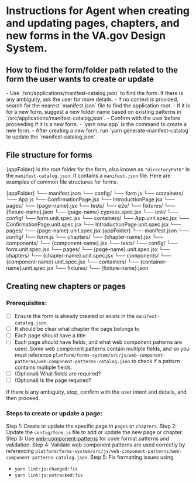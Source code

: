 # Instructions for Agent when creating and updating pages, chapters, and new forms in the VA.gov Design System.

## How to find the form/folder path related to the form the user wants to create or update
<process>
<find-form-path>
- Use `/src/applications/manifest-catalog.json` to find the form. If there is any ambiguity, ask the user for more details.
- If no context is provided, search for the nearest `manifest.json` file to find the application root.
</find-form-path>
<no-form-path-found>
- If it is for a new form, suggest a new folder name based on existing patterns in `/src/applications/manifest-catalog.json`.
- Confirm with the user before proceeding if it is a new form.
- `yarn new:app` is the command to create a new form.
- After creating a new form, run `yarn generate-manifest-catalog` to update the `manifest-catalog.json`.
</no-form-path-found>
</process>

## File structure for forms
{appFolder} is the root folder for the form, also known as `"directoryPath"` in the `manifest-catalog.json`. It contains a `manifest.json` file. Here are examples of common file structures for forms.

<examples>

<example1>
<fileStructure>
{appFolder}
└── manifest.json
└── config/
    └── form.js
└── containers/
    └── App.js
    └── ConfirmationPage.jsx
    └── IntroductionPage.jsx
└── pages/
    └── {page-name}.jsx
└── tests/
    └── e2e/
        └── fixtures/
            └── {fixture-name}.json
        └── {page-name}.cypress.spec.jsx
    └── unit/
        └── config/
            └── form.unit.spec.jsx
        └── containers/
            └── App.unit.spec.jsx
            └── ConfirmationPage.unit.spec.jsx
            └── IntroductionPage.unit.spec.jsx
        └── pages/
            └── {page-name}.unit.spec.jsx
</fileStructure>
</example1>

<example2>
<fileStructure>
{appFolder}
└── manifest.json
└── config/
    └── form.js
└── chapters/
    └── {chapter-name}.jsx
└── components/
    └── {component-name}.jsx
└── tests/
    └── config/
        └── form.unit.spec.jsx
    └── pages/
        └── {page-name}.unit.spec.jsx
    └── chapters/
        └── {chapter-name}.unit.spec.jsx
    └── components/
        └── {component-name}.unit.spec.jsx
    └── containers/
        └── {container-name}.unit.spec.jsx
    └── fixtures/
        └── {fixture-name}.json
</fileStructure>
</example2>

</examples>

## Creating new chapters or pages
### Prerequisites:
- [ ] Ensure the form is already created or exists in the `manifest-catalog.json`.
- [ ] It should be clear what chapter the page belongs to
- [ ] Each page should have a title
- [ ] Each page should have fields, and what web component patterns are used. Some web component patterns contain multiple fields, and so you must reference `platform/forms-system/src/js/web-component-patterns/web-component-patterns-catalog.json` to check if a pattern contains multiple fields.
- [ ] (Optional) What fields are required?
- [ ] (Optional) Is the page required?

If there is any ambiguity, stop, confirm with the user intent and details, and then proceed.

### Steps to create or update a page:
Step 1: Create or update the specific page in `pages` or `chapters`.
Step 2: Update the `config/form.js` file to add or update the new page or chapter.
Step 3: Use [web-component-patterns](.github/instructions/web-component-rjsf-patterns.instructions.md) for code format patterns and validation.
Step 4: Validate web component patterns are used correctly by referencing `platform/forms-system/src/js/web-component-patterns/web-component-patterns-catalog.json`.
Step 5: Fix formatting issues using
- `yarn lint:js:changed:fix`
- `yarn lint:js:untracked:fix`

